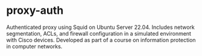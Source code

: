 # proxy-auth
Authenticated proxy using Squid on Ubuntu Server 22.04. Includes network segmentation, ACLs, and firewall configuration in a simulated environment with Cisco devices. Developed as part of a course on information protection in computer networks.
